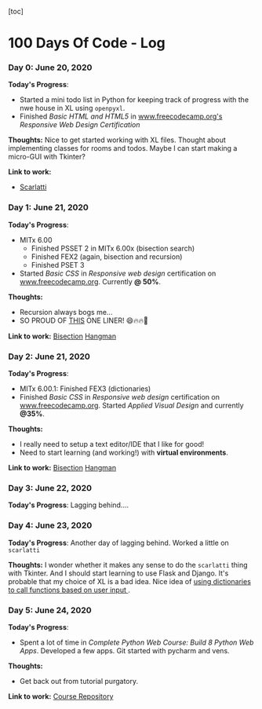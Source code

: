 [toc]
# 100 Days Of Code - Log

### Day 0: June 20, 2020


**Today's Progress**:
- Started a mini todo list in Python for keeping track of progress with the nwe house in XL using `openpyxl`.
- Finished _Basic HTML and HTML5_ in www.freecodecamp.org's _Responsive Web Design Certification_

**Thoughts:** Nice to get started working with XL files. Thought about implementing classes for rooms and todos. Maybe I can start making a micro-GUI with Tkinter?

**Link to work:**
- [Scarlatti](scripts/scarlatti/)

### Day 1: June 21, 2020


**Today's Progress**:
- MITx 6.00
  - Finished PSSET 2 in MITx 6.00x (bisection search)
  - Finished FEX2 (again, bisection and recursion)
  - Finished PSET 3
- Started _Basic CSS_ in _Responsive web design_ certification on www.freecodecamp.org. Currently **@ 50%**.

**Thoughts:**
- Recursion always bogs me...
- SO PROUD OF [THIS](/scripts/MITx%206.00x%20Intro%20To%20CS/W3/ps3_hangman.py) ONE LINER! :smile::fire::fire::clap:


**Link to work:**
[Bisection](scripts/MITx%206.00x%20Intro%20to%20CS/W2)
[Hangman](/scripts/MITx%206.00x%20Intro%20To%20CS/W3/ps3_hangman.py)

### Day 2: June 21, 2020


**Today's Progress**:
- MITx 6.00.1: Finished FEX3 (dictionaries)
- Finished _Basic CSS_ in _Responsive web design_ certification on www.freecodecamp.org. Started _Applied Visual Design_ and currently **@35%**.

**Thoughts:**
- I really need to setup a text editor/IDE that I like for good!
- Need to start learning (and working!) with **virtual environments**.



**Link to work:**
[Bisection](scripts/MITx%206.00x%20Intro%20to%20CS/W2)
[Hangman](/scripts/MITx%206.00x%20Intro%20To%20CS/W3/ps3_hangman.py)

### Day 3: June 22, 2020


**Today's Progress**: Lagging behind....


### Day 4: June 23, 2020


**Today's Progress**: Another day of lagging behind. Worked a little on `scarlatti`

**Thoughts:** I wonder whether it makes any sense to do the `scarlatti` thing with Tkinter. And I should start learning to use Flask and Django. It's probable that my choice of XL is a bad idea. Nice idea of <u> using dictionaries to call functions based on user input </u>.


### Day 5: June 24, 2020


**Today's Progress**:
- Spent a lot of time in _Complete Python Web Course: Build 8 Python Web Apps_. Developed a few apps. Git started with pycharm and vens.

**Thoughts:**
- Get back out from tutorial purgatory.

**Link to work:**
[Course Repository](https://www.github.com/bsassoli/App_development)
